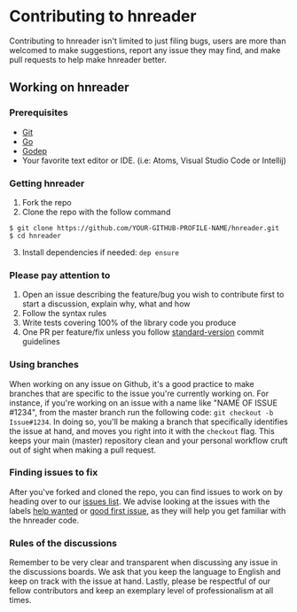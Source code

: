 # Contributing to hnreader

Contributing to hnreader isn't limited to just filing bugs, users are more than welcomed to make suggestions, report any issue they may find, and make pull requests to help make hnreader better.

## Working on hnreader

### Prerequisites

- [Git](https://git-scm.com/)
- [Go](https://golang.org/dl/)
- [Godep](https://github.com/golang/dep)
- Your favorite text editor or IDE. (i.e: Atoms, Visual Studio Code or Intellij)

### Getting hnreader

1. Fork the repo
2. Clone the repo with the follow command

```
$ git clone https://github.com/YOUR-GITHUB-PROFILE-NAME/hnreader.git
$ cd hnreader
```

3. Install dependencies if needed: `dep ensure`

### Please pay attention to

1. Open an issue describing the feature/bug you wish to contribute first to start a discussion, explain why, what and how
2. Follow the syntax rules
3. Write tests covering 100% of the library code you produce
4. One PR per feature/fix unless you follow [standard-version](https://github.com/conventional-changelog/standard-version) commit guidelines

### Using branches

When working on any issue on Github, it's a good practice to make branches that are specific to the issue you're currently working on. For instance, if you're working on an issue with a name like "NAME OF ISSUE #1234", from the master branch run the following code: `git checkout -b Issue#1234`. In doing so, you'll be making a branch that specifically identifies the issue at hand, and moves you right into it with the `checkout` flag. This keeps your main (master) repository clean and your personal workflow cruft out of sight when making a pull request.

### Finding issues to fix

After you've forked and cloned the repo, you can find issues to work on by heading over to our [issues list](https://github.com/Bunchhieng/hnreader/issues). We advise looking at the issues with the labels [help wanted](https://github.com/Bunchhieng/hnreader/issues?q=is%3Aissue+is%3Aopen+label%3A%22help+wanted%22) or [good first issue](https://github.com/Bunchhieng/hnreader/issues?q=is%3Aissue+is%3Aopen+label%3A%22good+first+issue%22), as they will help you get familiar with the hnreader code.

### Rules of the discussions

Remember to be very clear and transparent when discussing any issue in the discussions boards. We ask that you keep the language to English and keep on track with the issue at hand. Lastly, please be respectful of our fellow contributors and keep an exemplary level of professionalism at all times.
